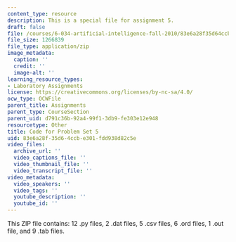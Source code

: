 ```yaml
---
content_type: resource
description: This is a special file for assignment 5.
draft: false
file: /courses/6-034-artificial-intelligence-fall-2010/83e6a28f35d64ccbe301fdd938d82c5e_lab5.zip
file_size: 1266839
file_type: application/zip
image_metadata:
  caption: ''
  credit: ''
  image-alt: ''
learning_resource_types:
- Laboratory Assignments
license: https://creativecommons.org/licenses/by-nc-sa/4.0/
ocw_type: OCWFile
parent_title: Assignments
parent_type: CourseSection
parent_uid: d791c36b-92a4-99f1-3db9-fe303e12e948
resourcetype: Other
title: Code for Problem Set 5
uid: 83e6a28f-35d6-4ccb-e301-fdd938d82c5e
video_files:
  archive_url: ''
  video_captions_file: ''
  video_thumbnail_file: ''
  video_transcript_file: ''
video_metadata:
  video_speakers: ''
  video_tags: ''
  youtube_description: ''
  youtube_id: ''
---
```

This ZIP file contains: 12 .py files, 2 .dat files, 5 .csv files, 6 .ord files, 1 .out file, and 9 .tab files.